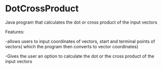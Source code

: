 DotCrossProduct
===============
Java program that calculates the dot or cross product of the input vectors

Features: 

-allows users to input coordinates of vectors, start and terminal points of vectors( which the program then converts to vector coordinates) 

-Gives the user an option to calculate the dot or the cross product of the input vectors
